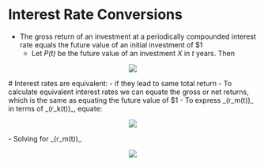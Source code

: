 # Interest Rate Conversions
- The gross return of an investment at a periodically compounded interest rate equals the future value of an initial investment of $1
  - Let _P(t)_ be the future value of an investment _X_ in _t_ years. Then
<p align="center">
<img src="https://render.githubusercontent.com/render/math?math=\frac{P(t)}{X} = \frac{(1 %2B \frac{r_m(t)}{m})^{mt}}{X} X = (1 %2B \frac{r_m(t)}{m})^{mt}">
</p>
# Interest rates are equivalent:
- if they lead to same total return
  - To calculate equivalent interest rates we can equate the gross or net returns, which is the same as equating the future value of $1
  - To express _(r_m(t))_ in terms of _(r_k(t))_, equate:
<p align="center">
<img src="https://render.githubusercontent.com/render/math?math=(1 %2B \frac{r_m(t)}{m})^{mt} = {(1 %2B \frac{r_k(t)}{k})^{kt}}">
</p>
  - Solving for _(r_m(t))_
<p align="center">
<img src="https://render.githubusercontent.com/render/math?math=r_m(t) = m * (1 %2B \frac{r_k(t)}{k})^{k/m} - m">
</p>
